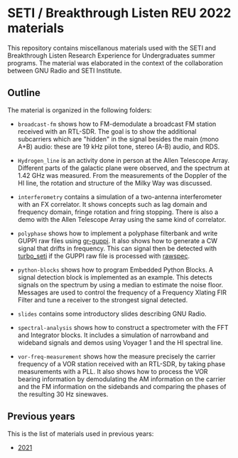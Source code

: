 # SETI / Breakthrough Listen REU 2022 materials

This repository contains miscellanous materials used with the SETI and
Breakthrough Listen Research Experience for Undergraduates summer programs. The
material was elaborated in the context of the collaboration between GNU Radio
and SETI Institute.

## Outline

The material is organized in the following folders:

* `broadcast-fm` shows how to FM-demodulate a broadcast FM station received with
  an RTL-SDR. The goal is to show the additional subcarriers which are "hidden"
  in the signal besides the main (mono A+B) audio: these are 19 kHz pilot tone,
  stereo (A-B) audio, and RDS.

* `Hydrogen_line` is an activity done in person at the Allen Telescope Array.
  Different parts of the galactic plane were observed, and the spectrum at 1.42
  GHz was measured. From the measurements of the Doppler of the HI line, the
  rotation and structure of the Milky Way was discussed.

* `interferometry` contains a simulation of a two-antenna interferometer with an
  FX correlator. It shows concepts such as lag domain and frequency domain,
  fringe rotation and fring stopping. There is also a demo with the Allen
  Telescope Array using the same kind of correlator.

* `polyphase` shows how to implement a polyphase filterbank and write GUPPI raw
  files using [gr-guppi](https://github.com/daniestevez/gr-guppi). It also shows
  how to generate a CW signal that drifts in frequency. This can signal then be
  detected with [turbo_seti](https://github.com/UCBerkeleySETI/turbo_seti) if the
  GUPPI raw file is processed with [rawspec](https://github.com/UCBerkeleySETI/rawspec).

* `python-blocks` shows how to program Embedded Python Blocks. A signal
  detection block is implemented as an example. This detects signals on the
  spectrum by using a median to estimate the noise floor. Messages are used to
  control the frequency of a Frequency Xlating FIR Filter and tune a receiver to
  the strongest signal detected.

* `slides` contains some introductory slides describing GNU Radio.

* `spectral-analysis` shows how to construct a spectrometer with the FFT and
  Integrator blocks. It includes a simulation of narrowband and wideband signals
  and demos using Voyager 1 and the HI spectral line.

* `vor-freq-measurement` shows how the measure precisely the carrier frequency
  of a VOR station received with an RTL-SDR, by taking phase measurements with a
  PLL. It also shows how to process the VOR bearing information by demodulating
  the AM information on the carrier and the FM information on the sidebands and
  comparing the phases of the resulting 30 Hz sinewaves.

## Previous years

This is the list of materials used in previous years:

* [2021](https://github.com/daniestevez/reu-2021)
